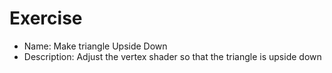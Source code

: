 # Exercise

- Name: Make triangle Upside Down
- Description: Adjust the vertex shader so that the triangle is upside down